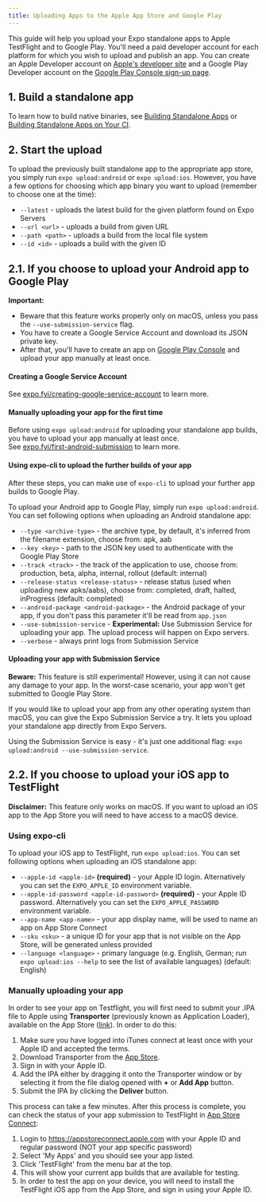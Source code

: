 ```yaml
---
title: Uploading Apps to the Apple App Store and Google Play
---
```


This guide will help you upload your Expo standalone apps to Apple TestFlight and to Google Play.
You'll need a paid developer account for each platform for which you wish to upload and publish an app. You can create an Apple Developer account on [Apple's developer site](https://developer.apple.com/account/) and a Google Play Developer account on the [Google Play Console sign-up page](https://play.google.com/apps/publish/signup/).

## 1. Build a standalone app

To learn how to build native binaries, see [Building Standalone Apps](../building-standalone-apps/) or [Building Standalone Apps on Your CI](../turtle-cli).

## 2. Start the upload

To upload the previously built standalone app to the appropriate app store, you simply run `expo upload:android` or `expo upload:ios`. However, you have a few options for choosing which app binary you want to upload (remember to choose one at the time):

- `--latest` - uploads the latest build for the given platform found on Expo Servers
- `--url <url>` - uploads a build from given URL
- `--path <path>` - uploads a build from the local file system
- `--id <id>` - uploads a build with the given ID

## 2.1. If you choose to upload your Android app to Google Play

**Important:**

- Beware that this feature works properly only on macOS, unless you pass the `--use-submission-service` flag.
- You have to create a Google Service Account and download its JSON private key.
- After that, you'll have to create an app on [Google Play Console](https://play.google.com/apps/publish/) and upload your app manually at least once.

#### Creating a Google Service Account

See [expo.fyi/creating-google-service-account](https://expo.fyi/creating-google-service-account) to learn more.

#### Manually uploading your app for the first time

Before using `expo upload:android` for uploading your standalone app builds, you have to upload your app manually at least once.<br />
See [expo.fyi/first-android-submission](https://expo.fyi/first-android-submission) to learn more.

#### Using expo-cli to upload the further builds of your app

After these steps, you can make use of `expo-cli` to upload your further app builds to Google Play.

To upload your Android app to Google Play, simply run `expo upload:android`. You can set following options when uploading an Android standalone app:

- `--type <archive-type>` - the archive type, by default, it's inferred from the filename extension, choose from: apk, aab
- `--key <key>` - path to the JSON key used to authenticate with the Google Play Store
- `--track <track>` - the track of the application to use, choose from: production, beta, alpha, internal, rollout (default: internal)
- `--release-status <release-status>` - release status (used when uploading new apks/aabs), choose from: completed, draft, halted, inProgress (default: completed)
- `--android-package <android-package>` - the Android package of your app, if you don't pass this parameter it'll be read from `app.json`
- `--use-submission-service` - **Experimental:** Use Submission Service for uploading your app. The upload process will happen on Expo servers.
- `--verbose` - always print logs from Submission Service

#### Uploading your app with Submission Service

**Beware:** This feature is still experimental! However, using it can not cause any damage to your app. In the worst-case scenario, your app won't get submitted to Google Play Store.

If you would like to upload your app from any other operating system than macOS, you can give the Expo Submission Service a try. It lets you upload your standalone app directly from Expo Servers.

Using the Submission Service is easy - it's just one additional flag: `expo upload:android --use-submission-service`.

## 2.2. If you choose to upload your iOS app to TestFlight

**Disclaimer:** This feature only works on macOS. If you want to upload an iOS app to the App Store you will need to have access to a macOS device.

### Using expo-cli

To upload your iOS app to TestFlight, run `expo upload:ios`. You can set following options when uploading an iOS standalone app:

- `--apple-id <apple-id>` **(required)** - your Apple ID login. Alternatively you can set the `EXPO_APPLE_ID` environment variable.
- `--apple-id-password <apple-id-password>` **(required)** - your Apple ID password. Alternatively you can set the `EXPO_APPLE_PASSWORD` environment variable.
- `--app-name <app-name>` - your app display name, will be used to name an app on App Store Connect
- `--sku <sku>` - a unique ID for your app that is not visible on the App Store, will be generated unless provided
- `--language <language>` - primary language (e.g. English, German; run `expo upload:ios --help` to see the list of available languages) (default: English)

### Manually uploading your app

In order to see your app on Testflight, you will first need to submit your .IPA file to Apple using **Transporter** (previously known as Application Loader), available on the App Store ([link](https://apps.apple.com/app/transporter/id1450874784)). In order to do this:

1. Make sure you have logged into iTunes connect at least once with your Apple ID and accepted the terms.
2. Download Transporter from the [App Store](https://apps.apple.com/app/transporter/id1450874784).
3. Sign in with your Apple ID.
4. Add the IPA either by dragging it onto the Transporter window or by selecting it from the file dialog opened with **+** or **Add App** button.
5. Submit the IPA by clicking the **Deliver** button.

This process can take a few minutes. After this process is complete, you can check the status of your app submission to TestFlight in [App Store Connect](https://appstoreconnect.apple.com):

1. Login to https://appstoreconnect.apple.com with your Apple ID and regular password (NOT your app specific password)
2. Select 'My Apps' and you should see your app listed.
3. Click 'TestFlight' from the menu bar at the top.
4. This will show your current app builds that are available for testing.
5. In order to test the app on your device, you will need to install the TestFlight iOS app from the App Store, and sign in using your Apple ID.
